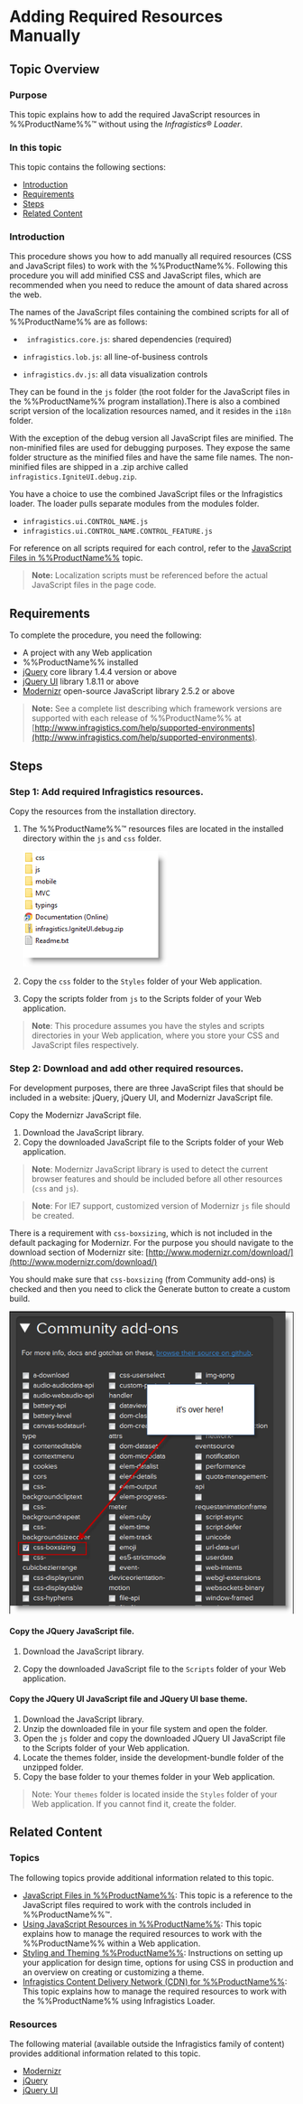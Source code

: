 ﻿<!--
|metadata|
{
    "fileName": "adding-the-required-resources-for-netadvantage-for-jquery",
    "controlName": [],
    "tags": []
}
|metadata|
-->

# Adding Required Resources Manually

## Topic Overview

### Purpose
This topic explains how to add the required JavaScript resources in %%ProductName%%™ without using the *Infragistics*®  *Loader*.

### In this topic

This topic contains the following sections:

- [Introduction](#introduction)
- [Requirements](#requirements)
- [Steps](#steps)
- [Related Content](#related-content)

### <a id="introduction"></a> Introduction
This procedure shows you how to add manually all required resources (CSS and JavaScript files) to work with the %%ProductName%%. Following this procedure you will add minified CSS and JavaScript files, which are recommended when you need to reduce the amount of data shared across the web.

The names of the JavaScript files containing the combined scripts for all of %%ProductName%% are as follows:

-  ` infragistics.core.js`: shared dependencies (required)

-   `infragistics.lob.js`: all line-of-business controls

-   `infragistics.dv.js`: all data visualization controls

They can be found in the `js` folder (the root folder for the JavaScript files in the %%ProductName%% program installation).There is also a combined script version of the localization resources named, and it resides in the `i18n` folder.

With the exception of the debug version all JavaScript files are minified. The non-minified files are used for debugging purposes. They expose the same folder structure as the minified files and have the same file names. The non-minified files are shipped in a .zip archive called `infragistics.IgniteUI.debug.zip`.

You have a choice to use the combined JavaScript files or the Infragistics loader. The loader pulls separate modules from the modules folder.

- `infragistics.ui.CONTROL_NAME.js`
- `infragistics.ui.CONTROL_NAME.CONTROL_FEATURE.js`

For reference on all scripts required for each control, refer to the [JavaScript Files in %%ProductName%%](Deployment-Guide-JavaScript-Files.html) topic.

> **Note:** Localization scripts must be referenced before the actual JavaScript files in the page code.

## <a id="requirements"></a> Requirements

To complete the procedure, you need the following:

-   A project with any Web application
-   %%ProductName%% installed
-   [jQuery](http://jquery.com/) core library 1.4.4 version or above
-   [jQuery UI](http://jqueryui.com/) library 1.8.11 or above
-   [Modernizr](http://modernizr.com/) open-source JavaScript library 2.5.2 or above

> **Note:** See a complete list describing which framework versions are supported with each release of %%ProductName%% at [http://www.infragistics.com/help/supported-environments](http://www.infragistics.com/help/supported-environments).

## <a id="steps"></a> Steps

### Step 1: Add required Infragistics resources.

Copy the resources from the installation directory.

1. The %%ProductName%%™ resources files are located in the installed directory within the `js` and `css` folder.

	![](images/Adding_the_Required_Resources_for_NetAdvantage_for_jQuery_2.png)

2. Copy the `css` folder to the `Styles` folder of your Web application.

3. Copy the scripts folder from `js` to the Scripts folder of your Web application.

> **Note**: This procedure assumes you have the styles and scripts directories in your Web application, where you store your CSS and JavaScript files respectively.

### Step ​2: Download and add other required resources.

For development purposes, there are three JavaScript files that should be included in a website: jQuery, jQuery UI, and Modernizr JavaScript file.

Copy the Modernizr JavaScript file.

1. Download the JavaScript library.
2. Copy the downloaded JavaScript file to the Scripts folder of your Web application.

> **Note**: Modernizr JavaScript library is used to detect the current browser features and should be included before all other resources (`css` and `js`).

> **Note**: For IE7 support, customized version of Modernizr `js` file should be created.

There is a requirement with `css-boxsizing`, which is not included in the default packaging for Modernizr. For the purpose you should navigate to the download section of Modernizr site: [http://www.modernizr.com/download/](http://www.modernizr.com/download/)

You should make sure that `css-boxsizing` (from Community add-ons) is checked and then you need to click the Generate button to create a custom build.

![](images/Adding_the_Required_Resources_for_NetAdvantage_for_jQuery_3.png)

#### Copy the JQuery JavaScript file.

1. Download the JavaScript library.

2. Copy the downloaded JavaScript file to the `Scripts` folder of your Web application.

#### Copy the JQuery UI JavaScript file and JQuery UI base theme.

1. Download the JavaScript library.
2. Unzip the downloaded file in your file system and open the folder.
3. Open the `js` folder and copy the downloaded JQuery UI JavaScript file to the Scripts folder of your Web application.
4. Locate the themes folder, inside the development-bundle folder of the unzipped folder.
5. Copy the base folder to your themes folder in your Web application.

> Note: Your `themes` folder is located inside the `Styles` folder of your Web application. If you cannot find it, create the folder.

## <a id="related-content"></a> Related Content

### Topics
The following topics provide additional information related to this topic.

- [JavaScript Files in %%ProductName%%](Deployment-Guide-JavaScript-Files.html): This topic is a reference to the JavaScript files required to work with the controls included in %%ProductName%%™.
- [Using JavaScript Resources in %%ProductName%%](Deployment-Guide-JavaScript-Resources.html): This topic explains how to manage the required resources to work with the %%ProductName%% within a Web application.
- [Styling and Theming %%ProductName%%](Deployment-Guide-Styling-and-Theming.html): Instructions on setting up your application for design time, options for using CSS in production and an overview on creating or customizing a theme.
- [Infragistics Content Delivery Network (CDN) for %%ProductName%%](Deployment-Guide-Infragistics-Content-Delivery-Network%28CDN%29.html): This topic explains how to manage the required resources to work with the %%ProductName%% using Infragistics Loader.

### Resources
The following material (available outside the Infragistics family of content) provides additional information related to this topic.

- [Modernizr](http://modernizr.com/)
- [jQuery](http://jquery.com/)
- [jQuery UI](http://jqueryui.com/)

